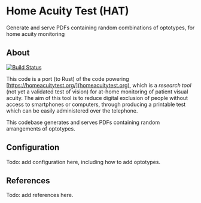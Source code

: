 # Home Acuity Test (HAT) 

Generate and serve PDFs containing random combinations of optotypes, for home acuity monitoring

## About

[![Build Status](https://travis-ci.org/twemyss/hat.svg?branch=master)](https://travis-ci.org/twemyss/hat)

This code is a port (to Rust) of the code powering [https://homeacuitytest.org/](homeacuitytest.org), which is a _research tool_ (not yet a validated test of vision) for at-home monitoring of patient visual acuity. The aim of this tool is to reduce digital exclusion of people without access to smartphones or computers, through producing a printable test which can be easily administered over the telephone.

This codebase generates and serves PDFs containing random arrangements of optotypes.

## Configuration

Todo: add configuration here, including how to add optotypes.

## References

Todo: add references here.